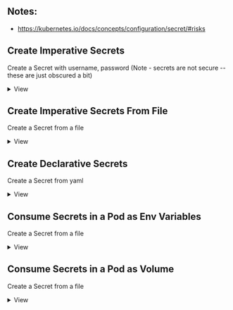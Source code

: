 ## Notes:
* https://kubernetes.io/docs/concepts/configuration/secret/#risks

## Create Imperative Secrets
Create a Secret with username, password (Note - secrets are not secure -- these are just obscured a bit)
<details>
  <summary>View</summary>
  
  ```
  kubectl create secret generic secrets --from-literal=username=user --from-literal=password=pass
  ```
</details>


## Create Imperative Secrets From File
Create a Secret from a file
<details>
  <summary>View</summary>
  
  ```
  kubectl create secret generic secrets --from-file=secrets.txt
  ```
</details>

## Create Declarative Secrets
Create a Secret from yaml
<details>
  <summary>View</summary>
  
  Base64 encode values
  ```
  echo -n 'user' | base64
  echo -n 'pass' | base64
  ```
  
  ```
apiVersion: v1
kind: Secret
metadata:
  name: secrets
data:
  username: dXNlcg==
  password: cGFzcw==
  ```
</details>


## Consume Secrets in a Pod as Env Variables
Create a Secret from a file
<details>
  <summary>View</summary>
  
  Create pod.yaml
  ```
apiVersion: v1
kind: Pod
metadata: 
  name: app
spec:
  containers:
  - name: app
    image: nginx
    envFrom:
    - secretRef:
        name: secrets
  ```
  
  Create pod
  ```
  kubectl create -f pod.yaml
  ```
</details>

## Consume Secrets in a Pod as Volume
Create a Secret from a file
<details>
  <summary>View</summary>
  
  Create pod.yaml
  ```
apiVersion: v1
kind: Pod
metadata: 
  name: app
spec:
  volumes:
  - name: app-volume
    secret:
      secretName: secrets
  containers:
  - name: app
    image: nginx
    volumeMounts:
    - name: app-volume
      mountPath: /opt/secrets
  ```
  
  Create pod
  ```
  kubectl create -f pod.yaml
  ```
</details>
